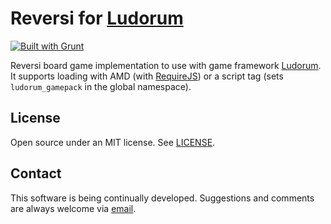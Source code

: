 ﻿Reversi for [Ludorum](http://github.com/LeonardoVal/ludorum.js)
=================================================================

[![Built with Grunt](https://cdn.gruntjs.com/builtwith.png)](http://gruntjs.com/)

Reversi board game implementation to use with game framework [Ludorum](http://github.com/LeonardoVal/ludorum.js). It supports loading with AMD (with [RequireJS](http://requirejs.org/)) or a script tag (sets `ludorum_gamepack` in the global namespace).

## License

Open source under an MIT license. See [LICENSE](LICENSE.md).

## Contact

This software is being continually developed. Suggestions and comments are always welcome via [email](mailto:leonardo.val@creatartis.com).
